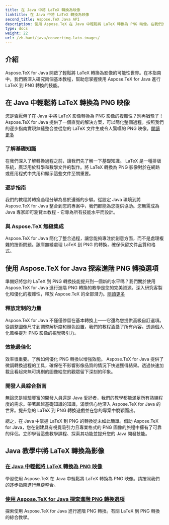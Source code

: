 ```yaml
---
title: 在 Java 中將 LaTeX 轉換為映像
linktitle: 在 Java 中將 LaTeX 轉換為映像
second_title: Aspose.TeX Java API
description: 使用 Aspose.TeX 在 Java 中輕鬆將 LaTeX 轉換為 PNG 映像。在我們的綜合教程中探索高級選項以實現無縫整合。
type: docs
weight: 22
url: /zh-hant/java/converting-lato-images/
---
```


## 介紹

Aspose.TeX for Java 開啟了輕鬆將 LaTeX 轉換為影像的可能性世界。在本指南中，我們將深入研究兩個基本教程，幫助您掌握使用 Aspose.TeX for Java 進行 LaTeX 到 PNG 轉換的技能。

## 在 Java 中輕鬆將 LaTeX 轉換為 PNG 映像

您是否厭倦了在 Java 中將 LaTeX 影像轉換為 PNG 影像的複雜性？別再猶豫了！ Aspose.TeX for Java 提供了一個直覺的解決方案，可以簡化整個過程。按照我們的逐步指南實現無縫整合並從您的 LaTeX 文件生成令人驚嘆的 PNG 映像。[閱讀更多](./png-conversion/)

### 了解基礎知識

在我們深入了解轉換過程之前，讓我們先了解一下基礎知識。 LaTeX 是一種排版系統，廣泛用於科學和數學文件的製作。將 LaTeX 轉換為 PNG 影像對於在網路或應用程式中共用和顯示這些文件至關重要。

### 逐步指南

我們的教程將轉換過程分解為易於遵循的步驟。從設定 Java 環境到將 Aspose.TeX for Java 整合到您的專案中，我們都能為您提供協助。您無需成為 Java 專家即可瀏覽本教程 - 它專為所有技能水平而設計。

### 與 Aspose.TeX 無縫集成

Aspose.TeX for Java 簡化了整合過程，讓您能夠專注於創意方面，而不是處理複雜的技術問題。該庫無縫處理 LaTeX 到 PNG 的轉換，確保保留文件品質和格式。

## 使用 Aspose.TeX for Java 探索進階 PNG 轉換選項

準備好將您的 LaTeX 到 PNG 轉換技能提升到一個新的水平嗎？我們關於使用 Aspose.TeX for Java 進行進階 PNG 轉換的教學是您的完美資源。深入研究客製化和優化的複雜性，釋放 Aspose.TeX 的全部潛力。[閱讀更多](./advanced-png-conversion/)

### 釋放定制的力量

Aspose.TeX for Java 不僅僅停留在基本轉換上——它還為您提供高級自訂選項。從調整圖像尺寸到調整解析度和顏色設置，我們的教程涵蓋了所有內容。透過個人化風格提升 PNG 影像的視覺吸引力。

### 效能最佳化

效率很重要。了解如何優化 PNG 轉換以增強效能。 Aspose.TeX for Java 提供了微調轉換過程的工具，確保在不影響影像品質的情況下快速獲得結果。透過快速加載且看起來無可挑剔的圖像給您的觀眾留下深刻的印象。

### 開發人員綜合指南

無論您是經驗豐富的開發人員還是 Java 愛好者，我們的教學都能滿足所有熟練程度的需求。帶著超越基礎知識的知識，滿懷信心地深入 Aspose.TeX for Java 的世界。提升您的 LaTeX 到 PNG 轉換遊戲並在您的專案中脫穎而出。

總之，在 Java 中掌握 LaTeX 到 PNG 的轉換從未如此簡單。借助 Aspose.TeX for Java，您在創建具有視覺吸引力且專業格式的 PNG 圖像的旅程中擁有了可靠的伴侶。立即學習這些教學課程、探索其功能並提升您的 Java 開發技能。
## Java 教學中將 LaTeX 轉換為影像
### [在 Java 中輕鬆將 LaTeX 轉換為 PNG 映像](./png-conversion/)
學習使用 Aspose.TeX 在 Java 中輕鬆將 LaTeX 轉換為 PNG 映像。請按照我們的逐步指南進行無縫整合。
### [使用 Aspose.TeX for Java 探索進階 PNG 轉換選項](./advanced-png-conversion/)
探索使用 Aspose.TeX for Java 進行進階 PNG 轉換。有關 LaTeX 到 PNG 轉換的綜合教學。